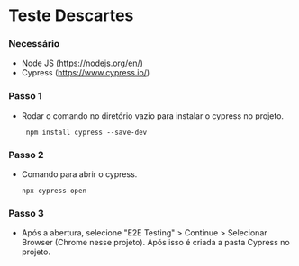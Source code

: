 # Teste Descartes

### Necessário
 - Node JS (https://nodejs.org/en/)
 - Cypress (https://www.cypress.io/)

### Passo 1
 - Rodar o comando no diretório vazio para instalar o cypress no projeto.
     ```
      npm install cypress --save-dev
      ```

### Passo 2
 - Comando para abrir o cypress.
      ```
      npx cypress open
      ```

### Passo 3
 - Após a abertura, selecione "E2E Testing" > Continue > Selecionar Browser (Chrome nesse projeto). Após isso é criada a pasta Cypress no projeto.